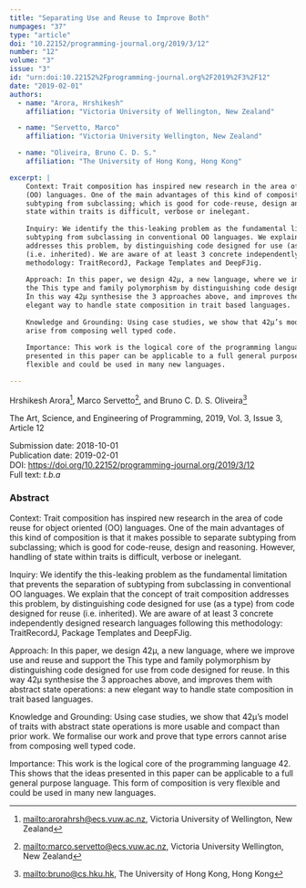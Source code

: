 ```yaml
---
title: "Separating Use and Reuse to Improve Both"
numpages: "37"
type: "article"
doi: "10.22152/programming-journal.org/2019/3/12"
number: "12"
volume: "3"
issue: "3"
id: "urn:doi:10.22152%2Fprogramming-journal.org%2F2019%2F3%2F12"
date: "2019-02-01"
authors: 
  - name: "Arora, Hrshikesh"
    affiliation: "Victoria University of Wellington, New Zealand"

  - name: "Servetto, Marco"
    affiliation: "Victoria University Wellington, New Zealand"

  - name: "Oliveira, Bruno C. D. S."
    affiliation: "The University of Hong Kong, Hong Kong"

excerpt: |
    Context: Trait composition has inspired new research in the area of code reuse for object oriented
    (OO) languages. One of the main advantages of this kind of composition is that it makes possible to separate
    subtyping from subclassing; which is good for code-reuse, design and reasoning. However, handling of
    state within traits is difficult, verbose or inelegant.
    
    Inquiry: We identify the this-leaking problem as the fundamental limitation that prevents the separation of
    subtyping from subclassing in conventional OO languages. We explain that the concept of trait composition
    addresses this problem, by distinguishing code designed for use (as a type) from code designed for reuse
    (i.e. inherited). We are aware of at least 3 concrete independently designed research languages following this
    methodology: TraitRecordJ, Package Templates and DeepFJig.
    
    Approach: In this paper, we design 42µ, a new language, where we improve use and reuse and support
    the This type and family polymorphism by distinguishing code designed for use from code designed for reuse.
    In this way 42µ synthesise the 3 approaches above, and improves them with abstract state operations: a new
    elegant way to handle state composition in trait based languages.
    
    Knowledge and Grounding: Using case studies, we show that 42µ’s model of traits with abstract state operations is more usable and compact than prior work. We formalise our work and prove that type errors cannot
    arise from composing well typed code.
    
    Importance: This work is the logical core of the programming language 42. This shows that the ideas
    presented in this paper can be applicable to a full general purpose language. This form of composition is very
    flexible and could be used in many new languages.

---
```

Hrshikesh Arora[^1], Marco Servetto[^2], and Bruno C. D. S. Oliveira[^3]

The Art, Science, and Engineering of Programming, 2019, Vol. 3, Issue 3, Article 12

Submission date: 2018-10-01  
Publication date: 2019-02-01  
DOI: <https://doi.org/10.22152/programming-journal.org/2019/3/12>  
Full text: *t.b.a*  


### Abstract
Context: Trait composition has inspired new research in the area of code reuse for object oriented
(OO) languages. One of the main advantages of this kind of composition is that it makes possible to separate
subtyping from subclassing; which is good for code-reuse, design and reasoning. However, handling of
state within traits is difficult, verbose or inelegant.

Inquiry: We identify the this-leaking problem as the fundamental limitation that prevents the separation of
subtyping from subclassing in conventional OO languages. We explain that the concept of trait composition
addresses this problem, by distinguishing code designed for use (as a type) from code designed for reuse
(i.e. inherited). We are aware of at least 3 concrete independently designed research languages following this
methodology: TraitRecordJ, Package Templates and DeepFJig.

Approach: In this paper, we design 42µ, a new language, where we improve use and reuse and support
the This type and family polymorphism by distinguishing code designed for use from code designed for reuse.
In this way 42µ synthesise the 3 approaches above, and improves them with abstract state operations: a new
elegant way to handle state composition in trait based languages.

Knowledge and Grounding: Using case studies, we show that 42µ’s model of traits with abstract state operations is more usable and compact than prior work. We formalise our work and prove that type errors cannot
arise from composing well typed code.

Importance: This work is the logical core of the programming language 42. This shows that the ideas
presented in this paper can be applicable to a full general purpose language. This form of composition is very
flexible and could be used in many new languages.


[^1]: <mailto:arorahrsh@ecs.vuw.ac.nz>, Victoria University of Wellington, New Zealand
[^2]: <mailto:marco.servetto@ecs.vuw.ac.nz>, Victoria University Wellington, New Zealand
[^3]: <mailto:bruno@cs.hku.hk>, The University of Hong Kong, Hong Kong
